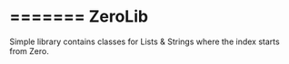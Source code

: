 =======
ZeroLib
=======

Simple library contains classes for Lists & Strings where the index starts from Zero.


